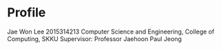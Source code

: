 # Profile

Jae Won Lee
2015314213
Computer Science and Engineering, College of Computing, SKKU
Supervisor: Professor Jaehoon Paul Jeong
